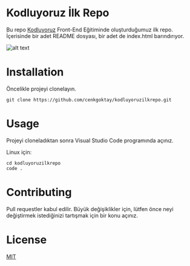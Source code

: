 # Kodluyoruz İlk Repo
Bu repo [Kodluyoruz](https://www.kodluyoruz.org/akademi-bootcamp/) Front-End Eğitiminde oluşturduğumuz ilk repo. İçerisinde bir adet README dosyası, bir adet de index.html barındırıyor.

![alt text](https://user-images.githubusercontent.com/62796144/121416359-65b85a00-c971-11eb-8fa4-e2f84af593e0.png)

# Installation

Öncelikle projeyi clonelayın.

```
git clone https://github.com/cenkgoktay/kodluyoruzilkrepo.git
```

# Usage

Projeyi cloneladıktan sonra Visual Studio Code programında açınız.

Linux için:

```
cd kodluyoruzilkrepo
code .
```

# Contributing

Pull requestler kabul edilir. Büyük değişiklikler için, lütfen önce neyi değiştirmek istediğinizi tartışmak için bir konu açınız.

# License

[MIT](https://choosealicense.com/licenses/mit/)